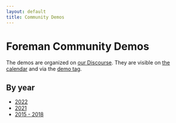```yaml
---
layout: default
title: Community Demos
---
```


# Foreman Community Demos

The demos are organized on [our Discourse](https://community.theforeman.org). They are visible on [the calendar](https://community.theforeman.org/c/events/l/calendar) and via the [demo tag](https://community.theforeman.org/tags/demo).

## By year

* [2022](/demos/2022.html)
* [2021](/demos/2021.html)
* [2015 - 2018](/demos/historic.html)
